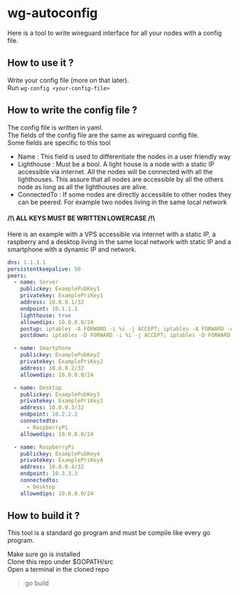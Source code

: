 # wg-autoconfig

Here is a tool to write wireguard interface for all your nodes with a config file.

## How to use it ?
Write your config file (more on that later).
<br>Run `wg-config <your-config-file>`

## How to write the config file ?

The config file is written in yaml.
<br>The fields of the config file are the same as wireguard config file.
<br>Some fields are specific to this tool

- Name : This field is used to differentiate the nodes in a user friendly way
- Lighthouse : Must be a bool. A light house is a node with a static IP accessible via internet. All the nodes will be connected with all the lighthouses. This assure that all nodes are accessible by all the others node as long as all the lighthouses are alive.
- ConnectedTo : If some nodes are directly accessible to other nodes they can be peered. For example two nodes living in the same local network

#### /!\ ALL KEYS MUST BE WRITTEN LOWERCASE /!\


Here is an example with a VPS accessible via internet with a static IP, a raspberry and a desktop living in the same local network with static IP and a smartphone with a dynamic IP and network.

```yaml
dns: 1.1.1.1
persistentkeepalive: 50
peers:
  - name: Server
    publickey: ExamplePubKey1
    privatekey: ExamplePriKey1
    address: 10.0.0.1/32
    endpoint: 10.1.1.1
    lighthouse: true
    allowedips: 10.0.0.0/24
    postup: iptables -A FORWARD -i %i -j ACCEPT; iptables -A FORWARD -o %i -j ACCEPT; iptables -t nat -A POSTROUTING -o ens3 -j MASQUERADE
    postdown: iptables -D FORWARD -i %i -j ACCEPT; iptables -D FORWARD -o %i -j ACCEPT; iptables -t nat -D POSTROUTING -o ens3 -j MASQUERADE

  - name: Smartphone
    publickey: ExamplePubKey2
    privatekey: ExamplePriKey2
    address: 10.0.0.2/32
    allowedips: 10.0.0.0/24

  - name: Desktop
    publickey: ExamplePubKey3
    privatekey: ExamplePriKey3
    address: 10.0.0.3/32
    endpoint: 10.2.2.2
    connectedto:
      - RaspberryPi
    allowedips: 10.0.0.0/24

  - name: RaspberryPi
    publickey: ExamplePubKey4
    privatekey: ExamplePriKey4
    address: 10.0.0.4/32
    endpoint: 10.3.3.3
    connectedto:
      - Desktop
    allowedips: 10.0.0.0/24

```

## How to build it ?

This tool is a standard go program and must be compile like every go program.

Make sure go is installed 
<br>Clone this repo under $GOPATH/src
<br>Open a terminal in the cloned repo
> go build